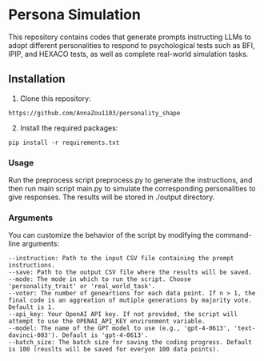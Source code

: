 # Persona Simulation
This repository contains codes that generate prompts instructing LLMs to adopt different personalities to respond to psychological tests such as BFI, IPIP, and HEXACO tests,
as well as complete real-world simulation tasks.

## Installation

1. Clone this repository:
```
https://github.com/AnnaZou1103/personality_shape
```

2. Install the required packages:
```
pip install -r requirements.txt
```

### Usage
Run the preprocess script preprocess.py to generate the instructions, and then run main script main.py to simulate the corresponding personalities to give responses. The results will be stored in ./output directory.

### Arguments
You can customize the behavior of the script by modifying the command-line arguments:
```
--instruction: Path to the input CSV file containing the prompt instructions.
--save: Path to the output CSV file where the results will be saved.
--mode: The mode in which to run the script. Choose 'personality_trait' or 'real_world_task'.
--voter: The number of geneartions for each data point. If n > 1, the final code is an aggreation of mutiple generations by majority vote. Default is 1.
--api_key: Your OpenAI API key. If not provided, the script will attempt to use the OPENAI_API_KEY environment variable.
--model: The name of the GPT model to use (e.g., 'gpt-4-0613', 'text-davinci-003'). Default is 'gpt-4-0613'.
--batch_size: The batch size for saving the coding progress. Default is 100 (reuslts will be saved for everyon 100 data points).
```